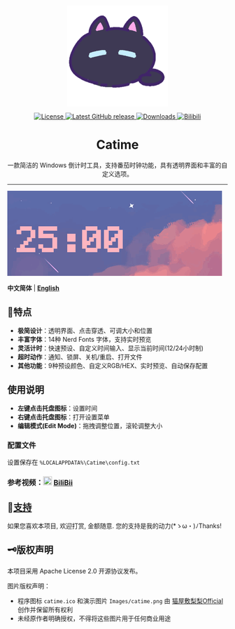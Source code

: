 <p align="center">
<a href="https://github.com/zggsong/STranslate" target="_blank">
<img align="center" alt="catime" width="230" src="Images/catime.png" />
</a>
</p>

<p align="center">
  <a href="https://github.com/vladelaina/Catime/blob/main/LICENSE" target="_self">
    <img alt="License" src="https://img.shields.io/github/license/vladelaina/Catime" />
  </a>
  <a href="https://github.com/vladelaina/Catime/releases/latest" target="_blank">
    <img alt="Latest GitHub release" src="https://img.shields.io/github/release/vladelaina/Catime.svg" />
  </a>
  <a href="https://github.com/vladelaina/Catime/releases" target="_self">
    <img alt="Downloads" src="https://img.shields.io/github/downloads/vladelaina/Catime/total" />
  </a>
  <a href="https://space.bilibili.com/1862395225" target="_blank">
    <img alt="Bilibili" src="https://img.shields.io/badge/Bilibili-space-ff69b4?logo=bilibili" />
  </a>
</p>

<h1 align="center">Catime</h1>

<p align="center">一款简洁的 Windows 倒计时工具，支持番茄时钟功能，具有透明界面和丰富的自定义选项。</p>

---

![Catime](Images/catime.gif)

**中文简体** | [**English**](./README_ENG.md)

## 🚀特点

- **极简设计**：透明界面、点击穿透、可调大小和位置
- **丰富字体**：14种 Nerd Fonts 字体，支持实时预览
- **灵活计时**：快速预设、自定义时间输入、显示当前时间(12/24小时制)
- **超时动作**：通知、锁屏、关机/重启、打开文件
- **其他功能**：9种预设颜色、自定义RGB/HEX、实时预览、自动保存配置

## 使用说明

- **左键点击托盘图标**：设置时间
- **右键点击托盘图标**：打开设置菜单
- **编辑模式(Edit Mode)**：拖拽调整位置，滚轮调整大小


### 配置文件
设置保存在 `%LOCALAPPDATA%\Catime\config.txt`

### 参考视频：<img src="https://www.bilibili.com/favicon.ico" width="20" height="20"> [BiliBii](https://www.bilibili.com/video/BV1ztFeeQEYP)



## 💖[支持](support.md)

如果您喜欢本项目, 欢迎打赏, 金额随意. 您的支持是我的动力(*ゝω・)ﾉThanks!

## 🗝️版权声明

本项目采用 Apache License 2.0 开源协议发布。

图片版权声明：
- 程序图标 `catime.ico` 和演示图片 `Images/catime.png` 由 [猫屋敷梨梨Official](https://space.bilibili.com/26087398) 创作并保留所有权利
- 未经原作者明确授权，不得将这些图片用于任何商业用途

